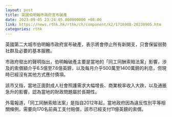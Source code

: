 ```yaml
---
layout: post
title: 英國伯明翰市政府宣布破產
date: 2023-09-05 23:24:05.000000000 +08:00
link: https://news.rthk.hk/rthk/ch/component/k2/1716908-20230905.htm
categories: rthk
---
```


英國第二大城市伯明翰市政府宣布破產，表示將會停止所有新開支，只會保留弱勢社群及必要的基本服務。

市政府發出的聲明指出，伯明翰破產主要是當地的「同工同酬索賠法案」影響，涉及的索償額介乎6.5億至7.6億英鎊，以及每月介乎500萬至1400萬鎊的利息，但現時已經沒有其他方式應付債項。

該市又指，當地正面對成人社會照護需求大幅增長、商業稅率收入大跌，以及通脹急升的影響，認為當地的財政問題屬於長期性。

外電報道，「同工同酬索賠法案」是指自2012年起，當地政府因為違反性別平等相關條例，需要向170名前員工支付賠償，該市已經支付11億英鎊的索償。
